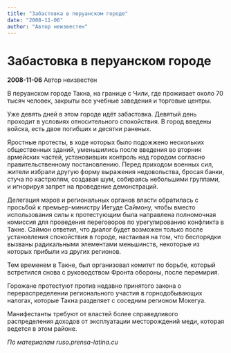 ```yaml
---
title: "Забастовка в перуанском городе"
date: "2008-11-06"
author: "Автор неизвестен"
---
```


# Забастовка в перуанском городе

**2008-11-06** Автор неизвестен

В перуанском городе Такна, на границе с Чили, где проживает около 70 тысяч человек, закрыты все учебные заведения и торговые центры.

Уже девять дней в этом городе идёт забастовка. Девятый день проходит в условиях относительного спокойствия. В город введены войска, есть двое погибших и десятки раненых.

Яростные протесты, в ходе которых было подожжено нескольких общественных зданий, уменьшились после введения во вторник армейских частей, установивших контроль над городом согласно правительственному постановлению. Перед приходом военных сил, жители избрали другую форму выражения недовольства, бросая банки, стуча по кастрюлям, создавая шум, собираясь небольшими группами, и игнорируя запрет на проведение демонстраций.

Делегация мэров и региональных органов власти обратилась с просьбой к премьер-министру Иегуде Саймону, чтобы вместо использования силы к протестующим была направлена полномочная комиссия для проведения переговоров по урегулированию конфликта в Такне. Саймон ответил, что диалог будет возможен только после установления спокойствия в городе, настаивая на том, что беспорядки вызваны радикальными элементами меньшинств, некоторые из которых прибыли из других регионов.

Тем временем в Такне, был организовал комитет по борьбе, который встретился снова с руководством Фронта обороны, после перемирия.

Горожане протестуют против недавно принятого закона о перераспределении регионального участия в горнодобывающих налогах, которые Такна разделяет с соседним регионом Мокегуа.

Манифестанты требуют от властей более справедливого распределения доходов от эксплуатации месторождений меди, которая ведется в этом районе.

*По материалам ruso.prensa-latina.cu*